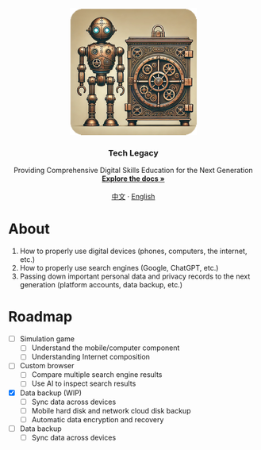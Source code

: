 <div align="center">
  <a href="https://github.com/tech-legacy/tech-legacy">
    <img src="https://github.com/tech-legacy/tech-legacy/blob/dev/assets/icon_256x256.png" alt="Logo" width="256" height="256">
  </a>

  <h3 align="center">Tech Legacy</h3>

  <p align="center">
    Providing Comprehensive Digital Skills Education for the Next Generation
    <br />
    <a href="https://github.com/tech-legacy/tech-legacy"><strong>Explore the docs »</strong></a>
    <br />
    <br />
    <a href="https://github.com/tech-legacy/tech-legacy/README.md">中文</a>
    ·
    <a href="https://github.com/tech-legacy/tech-legacy/README.en-us.md">English</a>
  </p>
</div>

# About

1. How to properly use digital devices (phones, computers, the internet, etc.)
2. How to properly use search engines (Google, ChatGPT, etc.)
3. Passing down important personal data and privacy records to the next generation (platform accounts, data backup, etc.)

# Roadmap

- [ ] Simulation game
  - [ ] Understand the mobile/computer component
  - [ ] Understanding Internet composition
- [ ] Custom browser
  - [ ] Compare multiple search engine results
  - [ ] Use AI to inspect search results
- [x] Data backup (WIP)
  - [ ] Sync data across devices
  - [ ] Mobile hard disk and network cloud disk backup
  - [ ] Automatic data encryption and recovery
- [ ] Data backup
  - [ ] Sync data across devices

